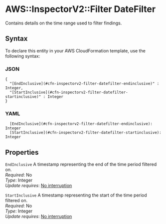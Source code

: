 # AWS::InspectorV2::Filter DateFilter<a name="aws-properties-inspectorv2-filter-datefilter"></a>

Contains details on the time range used to filter findings\.

## Syntax<a name="aws-properties-inspectorv2-filter-datefilter-syntax"></a>

To declare this entity in your AWS CloudFormation template, use the following syntax:

### JSON<a name="aws-properties-inspectorv2-filter-datefilter-syntax.json"></a>

```
{
  "[EndInclusive](#cfn-inspectorv2-filter-datefilter-endinclusive)" : Integer,
  "[StartInclusive](#cfn-inspectorv2-filter-datefilter-startinclusive)" : Integer
}
```

### YAML<a name="aws-properties-inspectorv2-filter-datefilter-syntax.yaml"></a>

```
  [EndInclusive](#cfn-inspectorv2-filter-datefilter-endinclusive): Integer
  [StartInclusive](#cfn-inspectorv2-filter-datefilter-startinclusive): Integer
```

## Properties<a name="aws-properties-inspectorv2-filter-datefilter-properties"></a>

`EndInclusive` <a name="cfn-inspectorv2-filter-datefilter-endinclusive"></a>
A timestamp representing the end of the time period filtered on\.  
_Required_: No  
_Type_: Integer  
_Update requires_: [No interruption](https://docs.aws.amazon.com/AWSCloudFormation/latest/UserGuide/using-cfn-updating-stacks-update-behaviors.html#update-no-interrupt)

`StartInclusive` <a name="cfn-inspectorv2-filter-datefilter-startinclusive"></a>
A timestamp representing the start of the time period filtered on\.  
_Required_: No  
_Type_: Integer  
_Update requires_: [No interruption](https://docs.aws.amazon.com/AWSCloudFormation/latest/UserGuide/using-cfn-updating-stacks-update-behaviors.html#update-no-interrupt)

